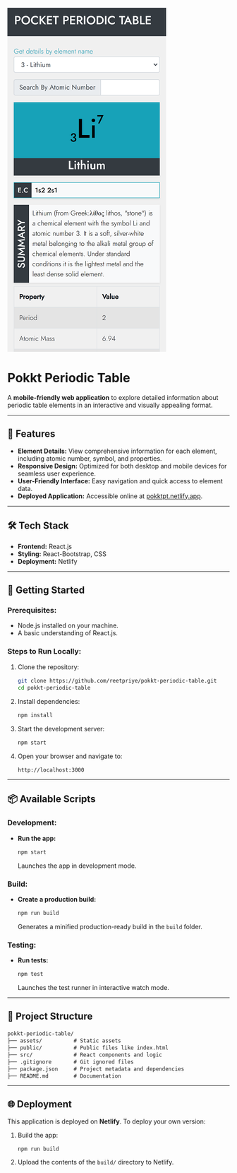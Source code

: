 ![Screenshot](./assets/Screenshot.png)

# Pokkt Periodic Table

A **mobile-friendly web application** to explore detailed information about periodic table elements in an interactive and visually appealing format.

---

## 🌟 **Features**

- **Element Details:** View comprehensive information for each element, including atomic number, symbol, and properties.
- **Responsive Design:** Optimized for both desktop and mobile devices for seamless user experience.
- **User-Friendly Interface:** Easy navigation and quick access to element data.
- **Deployed Application:** Accessible online at [pokktpt.netlify.app](https://pokktpt.netlify.app/).

---

## 🛠️ **Tech Stack**

- **Frontend:** React.js
- **Styling:** React-Bootstrap, CSS
- **Deployment:** Netlify

---

## 🚀 **Getting Started**

### Prerequisites:

- Node.js installed on your machine.
- A basic understanding of React.js.

### Steps to Run Locally:

1. Clone the repository:

   ```bash
   git clone https://github.com/reetpriye/pokkt-periodic-table.git
   cd pokkt-periodic-table
   ```

2. Install dependencies:

   ```bash
   npm install
   ```

3. Start the development server:

   ```bash
   npm start
   ```

4. Open your browser and navigate to:
   ```
   http://localhost:3000
   ```

---

## 📦 **Available Scripts**

### Development:

- **Run the app:**
  ```bash
  npm start
  ```
  Launches the app in development mode.

### Build:

- **Create a production build:**
  ```bash
  npm run build
  ```
  Generates a minified production-ready build in the `build` folder.

### Testing:

- **Run tests:**
  ```bash
  npm test
  ```
  Launches the test runner in interactive watch mode.

---

## 📁 **Project Structure**

```plaintext
pokkt-periodic-table/
├── assets/          # Static assets
├── public/          # Public files like index.html
├── src/             # React components and logic
├── .gitignore       # Git ignored files
├── package.json     # Project metadata and dependencies
├── README.md        # Documentation
```

---

## 🌐 **Deployment**

This application is deployed on **Netlify**. To deploy your own version:

1. Build the app:
   ```bash
   npm run build
   ```
2. Upload the contents of the `build/` directory to Netlify.
